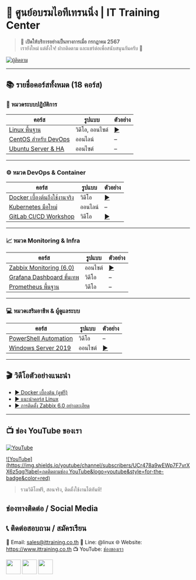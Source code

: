 # 🏫 ศูนย์อบรมไอทีเทรนนิ่ง | IT Training Center

> 📌 **เปิดให้บริการอย่างเป็นทางการเมื่อ กรกฎาคม 2567**  
> เรายังใหม่ แต่ตั้งใจ! ฝากติดตาม และแชร์ต่อเพื่อสนับสนุนกันครับ 🙏

[![ผู้ติดตาม](https://img.shields.io/github/followers/ittraining2498?label=ผู้ติดตาม&logo=github&style=for-the-badge&color=brightgreen)](https://github.com/ittraining2498?tab=followers)

---

## 📚 รายชื่อคอร์สทั้งหมด (18 คอร์ส)

### 🔧 หมวดระบบปฏิบัติการ

| คอร์ส | รูปแบบ | ตัวอย่าง |
|-------|--------|----------|
| [Linux พื้นฐาน](./courses/linux/README.md) | วิดีโอ, ออนไซต์ | [▶️](https://youtu.be/xxx) |
| [CentOS สำหรับ DevOps](./courses/centos/README.md) | ออนไลน์ | – |
| [Ubuntu Server & HA](./courses/ubuntu/README.md) | ออนไซต์ | – |

---

### ⚙️ หมวด DevOps & Container

| คอร์ส | รูปแบบ | ตัวอย่าง |
|-------|--------|----------|
| [Docker เบื้องต้นถึงใช้งานจริง](./courses/docker/README.md) | วิดีโอ | [▶️](https://youtu.be/xxx) |
| [Kubernetes มือใหม่](./courses/k8s/README.md) | ออนไลน์ | – |
| [GitLab CI/CD Workshop](./courses/gitlab/README.md) | วิดีโอ | [▶️](https://youtu.be/xxx) |

---

### 📈 หมวด Monitoring & Infra

| คอร์ส | รูปแบบ | ตัวอย่าง |
|-------|--------|----------|
| [Zabbix Monitoring (6.0)](./courses/zabbix/README.md) | ออนไซต์ | [▶️](https://youtu.be/xxx) |
| [Grafana Dashboard ขั้นเทพ](./courses/grafana/README.md) | วิดีโอ | – |
| [Prometheus พื้นฐาน](./courses/prometheus/README.md) | วิดีโอ | – |

---

### 💻 หมวดเสริมอาชีพ & ผู้ดูแลระบบ

| คอร์ส | รูปแบบ | ตัวอย่าง |
|-------|--------|----------|
| [PowerShell Automation](./courses/powershell/README.md) | วิดีโอ | – |
| [Windows Server 2019](./courses/windows/README.md) | ออนไซต์ | [▶️](https://youtu.be/xxx) |

---

## 🎬 วิดีโอตัวอย่างแนะนำ

- [▶️ Docker เบื้องต้น (ดูฟรี)](https://youtu.be/xxxxxx)
- [▶️ แนะนำคอร์ส Linux](https://youtu.be/yyyyyy)
- [▶️ การติดตั้ง Zabbix 6.0 อย่างละเอียด](https://youtu.be/zzzzzz)

---

## 📺 ช่อง YouTube ของเรา
[![YouTube](https://img.shields.io/youtube/channel/subscribers/UCr478a9wEWp7F7vrXX6z5qg?label=กดติดตามช่อง%20YouTube&logo=youtube&style=for-the-badge&color=red)](https://youtube.com/channel/UCr478a9wEWp7F7vrXX6z5qg)

[![YouTube](https://img.shields.io/youtube/channel/subscribers/UCr478a9wEWp7F7vrXX6z5qg?label=กดติดตามช่อง YouTube&logo=youtube&style=for-the-badge&color=red)](https://youtube.com/@ittraining2498)

> รวมวิดีโอฟรี, สอนจริง, ติดตั้งใช้งานได้ทันที!

## ช่องทางติดต่อ / Social Media
## 📞 ติดต่อสอบถาม / สมัครเรียน

📧 Email: sales@ittraining.co.th
📱 Line: @linux
🌐 Website: https://www.ittraining.co.th
📺 YouTube: [ช่องของเรา](https://youtube.com/@ittraining2498)

[<img src="https://img.icons8.com/nolan/64/facebook.png" height="40">](https://facebook.com/ittraining2498/)
[<img src="https://img.icons8.com/nolan/64/youtube.png" height="40">](https://youtube.com/ittraining2498)
[<img src="https://img.icons8.com/nolan/64/tiktok.png" height="40">](https://www.tiktok.com/@ittraining2498)

